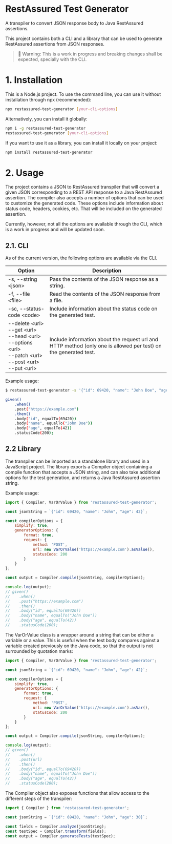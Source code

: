 # RestAssured Test Generator

A transpiler to convert JSON response body to Java RestAssured assertions.

This project contains both a CLI and a library that can be used to generate RestAssured assertions from JSON responses. 

> 🚧 Warning: This is a work in progress and breaking changes shall be expected, specially with the CLI.


# 1. Installation

This is a Node.js project. To use the command line, you can use it without installation through npx (recommended):

```sh
npx restassured-test-generator [your-cli-options]
```
Alternatively, you can install it globally:

```sh
npm i -g restassured-test-generator
restassured-test-generator [your-cli-options]
```

If you want to use it as a library, you can install it locally on your project:
```sh
npm install restassured-test-generator
```

# 2. Usage

The project contains a JSON to RestAssured transpiler that will convert a given JSON corresponding to a REST API response to a Java RestAssured assertion. The compiler also accepts a number of options that can be used to customize the generated code. These options include information about status code, headers, cookies, etc. That will be included on the generated assertion.

Currently, however, not all the options are available through the CLI, which is a work in progress and will be updated soon.

## 2.1. CLI

As of the current version, the following options are available via the CLI.

<table>
<thead>
    <tr>
        <th> Option </th>
        <th> Description </th>
    </tr>
</thead>
<tbody>
    <tr>
        <td> -s, --string &lt;json&gt;</td>
        <td> Pass the contents of the JSON response as a string.</td>
    </tr>
    <tr>
        <td> -f, --file &lt;file&gt;</td>
        <td> Read the contents of the JSON response from a file.</td>
    </tr>
    <tr>
        <td> -sc, --status-code &lt;code&gt; </td>
        <td> Include information about the status code on the generated test.</td>
    </tr>
    <tr>
        <td> 
            --delete &lt;url&gt; <br> 
            --get &lt;url&gt; <br/> 
            --head &lt;url&gt; <br/> 
            --options &lt;url&gt; <br/>
            --patch &lt;url&gt; <br/>
            --post &lt;url&gt; <br/>
            --put &lt;url&gt; <br/> 
        </td>
        <td>Include information about the request url and HTTP method (only one is allowed per test) on the generated test.</td>
    </tr>
</tbody>
</table>

Example usage:

```sh
$ restassured-test-generator -s '{"id": 69420, "name": "John Doe", "age": 42}' -sc 200 --post https://example.com

given()
    .when()
    .post("https://example.com")
    .then()
    .body("id", equalTo(69420))
    .body("name", equalTo("John Doe"))
    .body("age", equalTo(42))
    .statusCode(200);
```

## 2.2 Library

The transpiler can be imported as a standalone library and used in a JavaScript project. The library exports a Compiler object containing a compile function that accepts a JSON string, and can also take additional options for the test generation, and returns a Java RestAssured assertion string.

Example usage:
```js
import { Compiler, VarOrValue } from 'restassured-test-generator';

const jsonString = `{"id": 69420, "name": "John", "age": 42}`;

const compilerOptions = {
    simplify: true,
    generatorOptions: {
        format: true,
        request: {
            method: 'POST',
            url: new VarOrValue('https://example.com').asValue(),
            statusCode: 200
        }
    }
};

const output = Compiler.compile(jsonString, compilerOptions);

console.log(output);
// given()
//    .when()
//    .post("https://example.com")
//    .then()
//    .body("id", equalTo(69420))
//    .body("name", equalTo("John Doe"))
//    .body("age", equalTo(42))
//    .statusCode(200);
```

The VarOrValue class is a wrapper around a string that can be either a variable or a value. This is useful when the test body compares against a variable created previously on the Java code, so that the output is not surrounded by quotation marks:

```js
import { Compiler, VarOrValue } from 'restassured-test-generator';

const jsonString = `{"id": 69420, "name": "John", "age": 42}`;

const compilerOptions = {
    simplify: true,
    generatorOptions: {
        format: true,
        request: {
            method: 'POST',
            url: new VarOrValue('https://example.com').asVar(),
            statusCode: 200
        }
    }
};

const output = Compiler.compile(jsonString, compilerOptions);

console.log(output);
// given()
//    .when()
//    .post(url)
//    .then()
//    .body("id", equalTo(69420))
//    .body("name", equalTo("John Doe"))
//    .body("age", equalTo(42))
//    .statusCode(200);

```

The Compiler object also exposes functions that allow access to the different steps of the transpiler:

```js
import { Compiler } from 'restassured-test-generator';

const jsonString = `{"id": 69420, "name": "John", "age": 30}`;

const fields = Compiler.analyze(jsonString);
const testSpec = Compiler.transform(fields);
const output = Compiler.generateTests(testSpec);
```